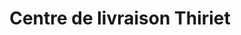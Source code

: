 ---
title: "Centre de livraison Thiriet"
url: /bonne/centre-de-livraison-thiriet/
shop: Tiefkühl
---
